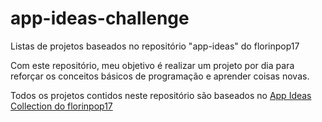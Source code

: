 # app-ideas-challenge
Listas de projetos baseados no repositório "app-ideas" do florinpop17

Com este repositório, meu objetivo é realizar um projeto por dia para reforçar os conceitos básicos de programação e aprender coisas novas.

Todos os projetos contidos neste repositório são baseados no [App Ideas Collection do florinpop17](https://github.com/florinpop17/app-ideas/tree/master)
